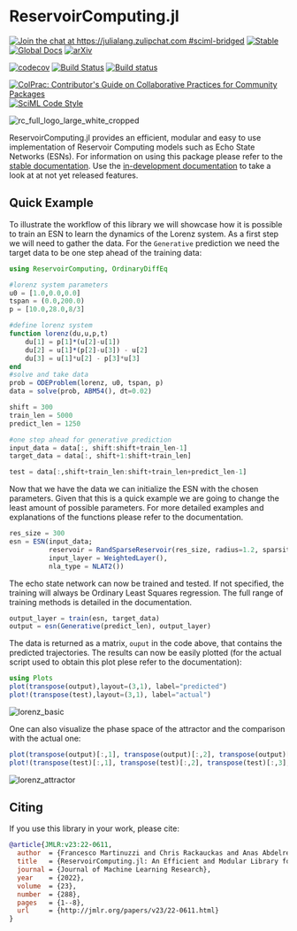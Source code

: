 # ReservoirComputing.jl

[![Join the chat at https://julialang.zulipchat.com #sciml-bridged](https://img.shields.io/static/v1?label=Zulip&message=chat&color=9558b2&labelColor=389826)](https://julialang.zulipchat.com/#narrow/stream/279055-sciml-bridged)
[![Stable](https://img.shields.io/badge/docs-stable-blue.svg)](http://nonlinearsolve.sciml.ai/stable/)
[![Global Docs](https://img.shields.io/badge/docs-SciML-blue.svg)](https://docs.sciml.ai/ReservoirComputing/stable/)
 [![arXiv](https://img.shields.io/badge/arXiv-2204.05117-00b300.svg)](https://arxiv.org/abs/2204.05117)

[![codecov](https://codecov.io/gh/SciML/ReservoirComputing.jl/branch/master/graph/badge.svg)](https://codecov.io/gh/SciML/ReservoirComputing.jl)
[![Build Status](https://github.com/SciML/ReservoirComputing.jl/workflows/CI/badge.svg)](https://github.com/SciML/ReservoirComputing.jl/actions?query=workflow%3ACI)
[![Build status](https://badge.buildkite.com/db8f91b89a10ad79bbd1d9fdb1340e6f6602a1c0ed9496d4d0.svg)](https://buildkite.com/julialang/reservoircomputing-dot-jl)

[![ColPrac: Contributor's Guide on Collaborative Practices for Community Packages](https://img.shields.io/badge/ColPrac-Contributor's%20Guide-blueviolet)](https://github.com/SciML/ColPrac)
[![SciML Code Style](https://img.shields.io/static/v1?label=code%20style&message=SciML&color=9558b2&labelColor=389826)](https://github.com/SciML/SciMLStyle)

![rc_full_logo_large_white_cropped](https://user-images.githubusercontent.com/10376688/144242116-8243f58a-5ac6-4e0e-88d5-3409f00e20b4.png)

ReservoirComputing.jl provides an efficient, modular and easy to use implementation of Reservoir Computing models such as Echo State Networks (ESNs). For information on using this package please refer to the [stable documentation](https://docs.sciml.ai/ReservoirComputing/stable/). Use the [in-development documentation](https://docs.sciml.ai/ReservoirComputing/dev/) to take a look at at not yet released features.

## Quick Example

To illustrate the workflow of this library we will showcase how it is possible to train an ESN to learn the dynamics of the Lorenz system. As a first step we will need to gather the data. For the `Generative` prediction we need the target data to be one step ahead of the training data:

```julia
using ReservoirComputing, OrdinaryDiffEq

#lorenz system parameters
u0 = [1.0,0.0,0.0]                       
tspan = (0.0,200.0)                      
p = [10.0,28.0,8/3]

#define lorenz system
function lorenz(du,u,p,t)
    du[1] = p[1]*(u[2]-u[1])
    du[2] = u[1]*(p[2]-u[3]) - u[2]
    du[3] = u[1]*u[2] - p[3]*u[3]
end
#solve and take data
prob = ODEProblem(lorenz, u0, tspan, p)  
data = solve(prob, ABM54(), dt=0.02)   

shift = 300
train_len = 5000
predict_len = 1250

#one step ahead for generative prediction
input_data = data[:, shift:shift+train_len-1]
target_data = data[:, shift+1:shift+train_len]

test = data[:,shift+train_len:shift+train_len+predict_len-1]
```
Now that we have the data we can initialize the ESN with the chosen parameters. Given that this is a quick example we are going to change the least amount of possible parameters. For more detailed examples and explanations of the functions please refer to the documentation.
```julia
res_size = 300
esn = ESN(input_data; 
          reservoir = RandSparseReservoir(res_size, radius=1.2, sparsity=6/res_size),
          input_layer = WeightedLayer(),
          nla_type = NLAT2())
```

The echo state network can now be trained and tested. If not specified, the training will always be Ordinary Least Squares regression. The full range of training methods is detailed in the documentation.
```julia
output_layer = train(esn, target_data)
output = esn(Generative(predict_len), output_layer)
```

The data is returned as a matrix, `ouput` in the code above, that contains the predicted trajectories. The results can now be easily plotted (for the actual script used to obtain this plot plese refer to the documentation):
```julia
using Plots
plot(transpose(output),layout=(3,1), label="predicted")
plot!(transpose(test),layout=(3,1), label="actual")
```
![lorenz_basic](https://user-images.githubusercontent.com/10376688/166227371-8bffa318-5c49-401f-9c64-9c71980cb3f7.png)

One can also visualize the phase space of the attractor and the comparison with the actual one:
```julia
plot(transpose(output)[:,1], transpose(output)[:,2], transpose(output)[:,3], label="predicted")
plot!(transpose(test)[:,1], transpose(test)[:,2], transpose(test)[:,3], label="actual")
```
![lorenz_attractor](https://user-images.githubusercontent.com/10376688/81470281-5a34b580-91ea-11ea-9eea-d2b266da19f4.png)

## Citing

If you use this library in your work, please cite:

```bibtex
@article{JMLR:v23:22-0611,
  author  = {Francesco Martinuzzi and Chris Rackauckas and Anas Abdelrehim and Miguel D. Mahecha and Karin Mora},
  title   = {ReservoirComputing.jl: An Efficient and Modular Library for Reservoir Computing Models},
  journal = {Journal of Machine Learning Research},
  year    = {2022},
  volume  = {23},
  number  = {288},
  pages   = {1--8},
  url     = {http://jmlr.org/papers/v23/22-0611.html}
}
```
